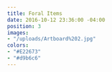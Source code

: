 ```yaml
---
title: Foral Items
date: 2016-10-12 23:36:00 -04:00
position: 3
images:
- "/uploads/Artboard%202.jpg"
colors:
- "#E22673"
- "#d9b6c6"
---
```


